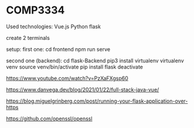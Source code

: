 # COMP3334

Used technologies:
Vue.js
Python flask

create 2 terminals 

setup:
first one:
cd frontend
npm run serve 

second one (backend):
cd flask-Backend
pip3 install virtualenv 
virtualenv venv
source venv/bin/activate
pip install flask
deactivate

https://www.youtube.com/watch?v=PzXaFXgsp60

https://www.danvega.dev/blog/2021/01/22/full-stack-java-vue/

https://blog.miguelgrinberg.com/post/running-your-flask-application-over-https

https://github.com/openssl/openssl

